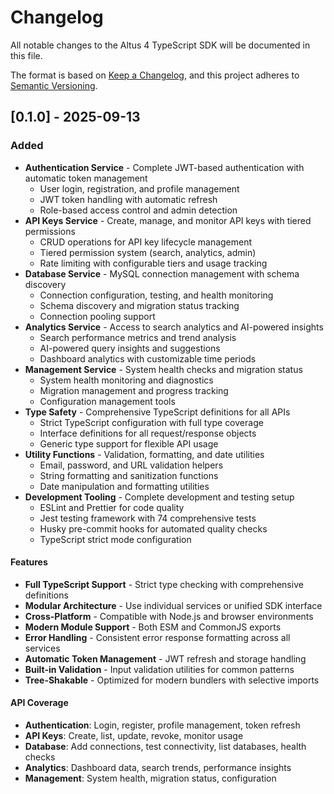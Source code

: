 # Changelog

All notable changes to the Altus 4 TypeScript SDK will be documented in this file.

The format is based on [Keep a Changelog](https://keepachangelog.com/en/1.0.0/),
and this project adheres to [Semantic Versioning](https://semver.org/spec/v2.0.0.html).

## [0.1.0] - 2025-09-13

### Added

- **Authentication Service** - Complete JWT-based authentication with automatic token management
  - User login, registration, and profile management
  - JWT token handling with automatic refresh
  - Role-based access control and admin detection
- **API Keys Service** - Create, manage, and monitor API keys with tiered permissions
  - CRUD operations for API key lifecycle management
  - Tiered permission system (search, analytics, admin)
  - Rate limiting with configurable tiers and usage tracking
- **Database Service** - MySQL connection management with schema discovery
  - Connection configuration, testing, and health monitoring
  - Schema discovery and migration status tracking
  - Connection pooling support
- **Analytics Service** - Access to search analytics and AI-powered insights
  - Search performance metrics and trend analysis
  - AI-powered query insights and suggestions
  - Dashboard analytics with customizable time periods
- **Management Service** - System health checks and migration status
  - System health monitoring and diagnostics
  - Migration management and progress tracking
  - Configuration management tools
- **Type Safety** - Comprehensive TypeScript definitions for all APIs
  - Strict TypeScript configuration with full type coverage
  - Interface definitions for all request/response objects
  - Generic type support for flexible API usage
- **Utility Functions** - Validation, formatting, and date utilities
  - Email, password, and URL validation helpers
  - String formatting and sanitization functions
  - Date manipulation and formatting utilities
- **Development Tooling** - Complete development and testing setup
  - ESLint and Prettier for code quality
  - Jest testing framework with 74 comprehensive tests
  - Husky pre-commit hooks for automated quality checks
  - TypeScript strict mode configuration

#### Features

- **Full TypeScript Support** - Strict type checking with comprehensive definitions
- **Modular Architecture** - Use individual services or unified SDK interface
- **Cross-Platform** - Compatible with Node.js and browser environments
- **Modern Module Support** - Both ESM and CommonJS exports
- **Error Handling** - Consistent error response formatting across all services
- **Automatic Token Management** - JWT refresh and storage handling
- **Built-in Validation** - Input validation utilities for common patterns
- **Tree-Shakable** - Optimized for modern bundlers with selective imports

#### API Coverage

- **Authentication**: Login, register, profile management, token refresh
- **API Keys**: Create, list, update, revoke, monitor usage
- **Database**: Add connections, test connectivity, list databases, health checks
- **Analytics**: Dashboard data, search trends, performance insights
- **Management**: System health, migration status, configuration
